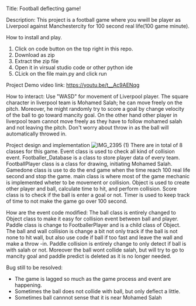 Title: Football deflecting game!

Description: This project is a football game where you wwill be player as Liverpool against Manchestercity for 100 second real life(100 game minute).

How to install and play.
1. Click on code button on the top right in this repo.
2. Download as zip
3. Extract the zip file
4. Open it in virsual studio code or other python ide
5. CLick on the file main.py and click run

Project Demo video link:
https://youtu.be/t__Ac9AENqg

How to interact:
Use  "WASD" for movement of Liverpool player.
The square character in liverpool team is Mohamed Salah; he can move freely on the pitch. 
Moreover, he might randomly try to score a goal by change velocity of the ball to go toward mancity goal.
On the other hand other player in liverpool team cannot move freely as they have to follow mohamed salah and not leaving the pitch.
Don't worry about throw in as the ball will automatically throwed in.


Project design and implementation
![IMG_2395 (1)](https://github.com/user-attachments/assets/3ed7820e-87a4-45bd-97e7-eb84308e05cf)
There are in total of 8 classes for this game.
Event class is used to check all kind of collision event.
Footballer_Database is a class to store player data of every team.
FootballPlayer class is a class for drawing, initiating Mohamed Salah.
Gamedone class is use to do the end game when the time reach 100 real life second and stop the game.
main class is where most of the game mechanic is implemented wheter to be movement or collision.
Object is used to create other player and ball, calculate time to hit, and perform collision.
Score class is to check if the ball is enter a goal or not.
Timer is used to keep track of time to not make the game go over 100 second.

How are the event code modified:
The ball class is entirely changed to Object class to make it easy for collision event between ball and player.
Paddle class is change to FootballerPlayer and is a child class of Object.
The ball and wall collision is change a bit not only track if the ball is not none to hit wall, but also use code if ball if too fast and leave the wall and make a throw -in.
Paddle collision is entirely change to only detect if ball is with salah or not. Moreover the ball wont collide salah,
but will try to go to mancity goal and paddle predict is deleted as it is no longer needed.


Bug still to be resolved:
* The game is lagged so much as the game process and event are happening.
* Sometimes the ball does not collide with ball, but only deflect a little.
* Sometimes ball cannnot sense that it is near Mohamed Salah
